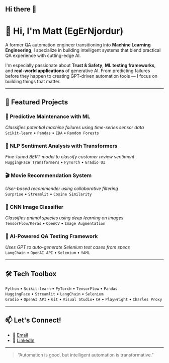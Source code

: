 ## Hi there 👋

# 👋 Hi, I'm Matt (EgErNjordur)

A former QA automation engineer transitioning into **Machine Learning Engineering**, I specialize in building intelligent systems that blend practical QA experience with cutting-edge AI.

I'm especially passionate about **Trust & Safety**, **ML testing frameworks**, and **real-world applications** of generative AI. From predicting failures before they happen to creating GPT-driven automation tools — I focus on building things that matter.

---

## 🚀 Featured Projects

### 🔧 Predictive Maintenance with ML
*Classifies potential machine failures using time-series sensor data*  
`Scikit-learn` • `Pandas` • `EDA` • `Random Forests`

### 💬 NLP Sentiment Analysis with Transformers
*Fine-tuned BERT model to classify customer review sentiment*  
`HuggingFace Transformers` • `PyTorch` • `Gradio UI`

### 🎬 Movie Recommendation System
*User-based recommender using collaborative filtering*  
`Surprise` • `Streamlit` • `Cosine Similarity`

### 🐶 CNN Image Classifier
*Classifies animal species using deep learning on images*  
`TensorFlow/Keras` • `OpenCV` • `Image Augmentation`

### 🤖 AI-Powered QA Testing Framework
*Uses GPT to auto-generate Selenium test cases from specs*  
`LangChain` • `OpenAI API` • `Selenium` • `YAML`

---

## 🛠️ Tech Toolbox
`Python` • `Scikit-learn` • `PyTorch` • `TensorFlow` • `Pandas`  
`HuggingFace` • `Streamlit` • `LangChain` • `Selenium`  
`Gradio` • `OpenAI API` • `Git` • `Visual Studio`• `C#` • `Playwright`
• `Charles Proxy`

---

## 📫 Let's Connect!
- 📧 [Email](MattNjord@gmail.com)
- 💼 [LinkedIn](https://www.linkedin.com/in/matt-n-1490b124b/)


---

> “Automation is good, but intelligent automation is transformative.”


